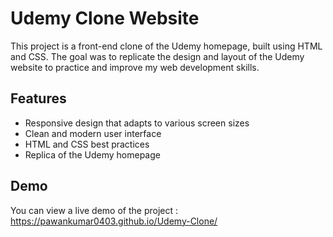 # Udemy Clone Website

This project is a front-end clone of the Udemy homepage, built using HTML and CSS. The goal was to replicate the design and layout of the Udemy website to practice and improve my web development skills.

## Features

- Responsive design that adapts to various screen sizes
- Clean and modern user interface
- HTML and CSS best practices
- Replica of the Udemy homepage

## Demo

You can view a live demo of the project : https://pawankumar0403.github.io/Udemy-Clone/
